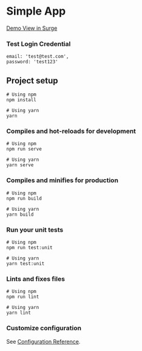 # Simple App

[Demo View in Surge](http://creative-adv-tech-test.surge.sh/)


### Test Login Credential
```
email: 'test@test.com',
password: 'test123'
```

## Project setup
```
# Using npm
npm install

# Using yarn
yarn
```

### Compiles and hot-reloads for development
```
# Using npm
npm run serve

# Using yarn
yarn serve
```

### Compiles and minifies for production
```
# Using npm
npm run build

# Using yarn
yarn build
```

### Run your unit tests
```
# Using npm
npm run test:unit

# Using yarn
yarn test:unit
```

### Lints and fixes files
```
# Using npm
npm run lint

# Using yarn
yarn lint
```

### Customize configuration
See [Configuration Reference](https://cli.vuejs.org/config/).
